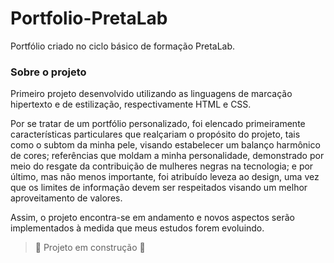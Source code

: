 # Portfolio-PretaLab
Portfólio criado no ciclo básico de formação PretaLab.

### Sobre o projeto
Primeiro projeto desenvolvido utilizando as linguagens de marcação hipertexto e de estilização, respectivamente HTML e CSS.

Por se tratar de um portfólio personalizado, foi elencado primeiramente características particulares que realçariam o propósito do projeto, tais como o subtom da minha pele, visando estabelecer um balanço harmônico de cores; referências que moldam a minha personalidade, demonstrado por meio do resgate da contribuição de mulheres negras na tecnologia; e por último, mas não menos importante, foi atribuído leveza ao design, uma vez que os limites de informação devem ser respeitados visando um melhor aproveitamento de valores.

Assim, o projeto encontra-se em andamento e novos aspectos serão implementados à medida que meus estudos forem evoluindo.
> :construction: Projeto em construção :construction:
